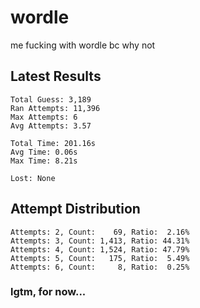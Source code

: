 # wordle

me fucking with wordle bc why not

## Latest Results

    Total Guess: 3,189
    Ran Attempts: 11,396
    Max Attempts: 6
    Avg Attempts: 3.57

    Total Time: 201.16s
    Avg Time: 0.06s
    Max Time: 8.21s

    Lost: None

## Attempt Distribution

    Attempts: 2, Count:    69, Ratio:  2.16%
    Attempts: 3, Count: 1,413, Ratio: 44.31%
    Attempts: 4, Count: 1,524, Ratio: 47.79%
    Attempts: 5, Count:   175, Ratio:  5.49%
    Attempts: 6, Count:     8, Ratio:  0.25%

### lgtm, for now...
